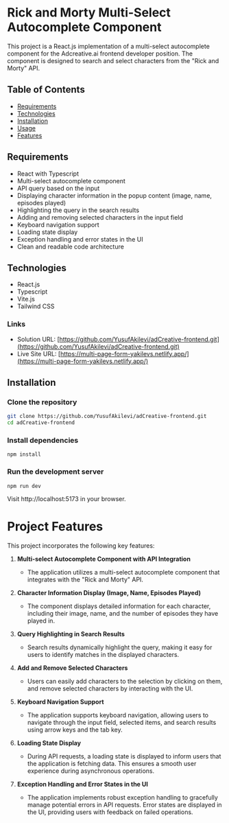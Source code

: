 # Rick and Morty Multi-Select Autocomplete Component

This project is a React.js implementation of a multi-select autocomplete component for the Adcreative.ai frontend developer position. The component is designed to search and select characters from the "Rick and Morty" API.

## Table of Contents

- [Requirements](#requirements)
- [Technologies](#technologies)
- [Installation](#installation)
- [Usage](#usage)
- [Features](#features)

## Requirements

- React with Typescript
- Multi-select autocomplete component
- API query based on the input
- Displaying character information in the popup content (image, name, episodes played)
- Highlighting the query in the search results
- Adding and removing selected characters in the input field
- Keyboard navigation support
- Loading state display
- Exception handling and error states in the UI
- Clean and readable code architecture

## Technologies

- React.js
- Typescript
- Vite.js
- Tailwind CSS

### Links

- Solution URL: [https://github.com/YusufAkilevi/adCreative-frontend.git](https://github.com/YusufAkilevi/adCreative-frontend.git)
- Live Site URL: [https://multi-page-form-yakilevs.netlify.app/](https://multi-page-form-yakilevs.netlify.app/)

## Installation

### Clone the repository

```bash
git clone https://github.com/YusufAkilevi/adCreative-frontend.git
cd adCreative-frontend
```

### Install dependencies

```
npm install
```

### Run the development server

```
npm run dev
```

Visit http://localhost:5173 in your browser.

# Project Features

This project incorporates the following key features:

1. **Multi-select Autocomplete Component with API Integration**

   - The application utilizes a multi-select autocomplete component that integrates with the "Rick and Morty" API.

2. **Character Information Display (Image, Name, Episodes Played)**

   - The component displays detailed information for each character, including their image, name, and the number of episodes they have played in.

3. **Query Highlighting in Search Results**

   - Search results dynamically highlight the query, making it easy for users to identify matches in the displayed characters.

4. **Add and Remove Selected Characters**

   - Users can easily add characters to the selection by clicking on them, and remove selected characters by interacting with the UI.

5. **Keyboard Navigation Support**

   - The application supports keyboard navigation, allowing users to navigate through the input field, selected items, and search results using arrow keys and the tab key.

6. **Loading State Display**

   - During API requests, a loading state is displayed to inform users that the application is fetching data. This ensures a smooth user experience during asynchronous operations.

7. **Exception Handling and Error States in the UI**
   - The application implements robust exception handling to gracefully manage potential errors in API requests. Error states are displayed in the UI, providing users with feedback on failed operations.
